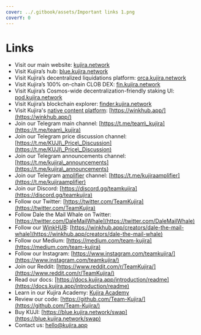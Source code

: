 ```yaml
---
cover: ../.gitbook/assets/Important links 1.png
coverY: 0
---
```


# Links

* Visit our main website: [kujira.n](https://kujira.app/)[etwork](https://www.kujira.network)
* Visit Kujira’s hub: [blue.kujira.n](https://blue.kujira.app/)[etwork](https://www.blue.kujira.network)
* Visit Kujira’s decentralized liquidations platform: [orca.kujira.](https://orca.kujira.app/)[network](https://orca.kujira.network)
* Visit Kujira’s 100% on-chain CLOB DEX: [fin.kujira.](https://fin.kujira.app/)[network](https://www.fin.kujira.network)
* Visit Kujira’s Cosmos-wide decentralization-friendly staking UI: [pod.kujira.n](https://pod.kujira.app/kaiyo-1)[etwork](https://www.pod.kujira.network)
* Visit Kujira’s blockchain explorer: [finder.kujira.n](https://finder.kujira.app/kaiyo-1)[etwork](https://www.finder.kujira.network)
* Visit Kujira's [native content platform](../community/kujira-socials/winkhub.md): [https://winkhub.app/](https://winkhub.app/)
* Join our Telegram main channel: [https://t.me/team\_kujira](https://t.me/team\_kujira)
* Join our Telegram price discussion channel: [https://t.me/KUJI\_Price\_Discussion](https://t.me/KUJI\_Price\_Discussion)
* Join our Telegram announcements channel: [https://t.me/kujira\_announcements](https://t.me/kujira\_announcements)
* Join our Telegram [amplifier](../community/kujira-amplifier.md) channel: [https://t.me/kujiraamplifier](https://t.me/kujiraamplifier)
* Join our Discord: [https://discord.gg/teamkujira](https://discord.gg/teamkujira)
* Follow our Twitter: [https://twitter.com/TeamKujira](https://twitter.com/TeamKujira)
* Follow Dale the Mail Whale on Twitter: [https://twitter.com/DaleMailWhale](https://twitter.com/DaleMailWhale)
* Follow our [WinkHUB](../community/kujira-socials/winkhub.md): [https://winkhub.app/creators/dale-the-mail-whale](https://winkhub.app/creators/dale-the-mail-whale)
* Follow our Medium: [https://medium.com/team-kujira](https://medium.com/team-kujira)
* Follow our Instagram: [https://www.instagram.com/teamkujira/](https://www.instagram.com/teamkujira/)
* Join our Reddit: [https://www.reddit.com/r/TeamKujira/](https://www.reddit.com/r/TeamKujira/)
* Read our docs: [https://docs.kujira.app/introduction/readme](https://docs.kujira.app/introduction/readme)
* Learn in our Kujira Academy:  [Kujira Academy](../help-center/kujira-academy.md)
* Review our code: [https://github.com/Team-Kujira/](https://github.com/Team-Kujira/)
* Buy KUJI: [https://blue.kujira.network/swap](https://blue.kujira.network/swap)
* Contact us: [hello@kujira.app](http://hello@kujira.app)
